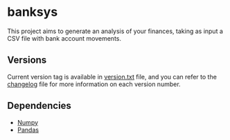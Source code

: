 # banksys

This project aims to generate an analysis of your finances, taking as input a CSV file with bank account movements.

## Versions

Current version tag is available in [version.txt](./version.txt) file, and you can refer to the [changelog](./changelog.md) file for more information on each version number.

## Dependencies

- [Numpy](https://numpy.org/)
- [Pandas](https://pandas.pydata.org/)